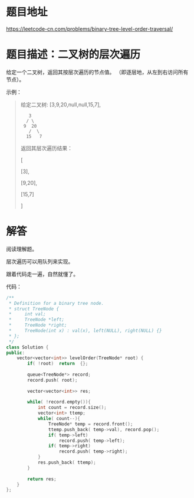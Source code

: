 # 题目地址

https://leetcode-cn.com/problems/binary-tree-level-order-traversal/

# 题目描述：二叉树的层次遍历


给定一个二叉树，返回其按层次遍历的节点值。 （即逐层地，从左到右访问所有节点）。

示例：
>给定二叉树: [3,9,20,null,null,15,7],
>```
>    3
>   / \
>  9  20
>    /  \
>   15   7
>```
>返回其层次遍历结果：
>
>[
>
>  [3],
>  
>  [9,20],
>  
>  [15,7]
>  
>]



# 解答

阅读理解题。

层次遍历可以用队列来实现。

跟着代码走一遍，自然就懂了。

代码：
```cpp
/**
 * Definition for a binary tree node.
 * struct TreeNode {
 *     int val;
 *     TreeNode *left;
 *     TreeNode *right;
 *     TreeNode(int x) : val(x), left(NULL), right(NULL) {}
 * };
 */
class Solution {
public:
    vector<vector<int>> levelOrder(TreeNode* root) {
        if( !root)  return  {};
        
        queue<TreeNode*> record;
        record.push( root);
        
        vector<vector<int>> res;
        
        while( !record.empty()){
            int count = record.size();
            vector<int> ttemp;
            while( count--){    
                TreeNode* temp = record.front();
                ttemp.push_back( temp->val), record.pop();
                if( temp->left)
                    record.push( temp->left);
                if( temp->right)
                    record.push( temp->right);
            }
            res.push_back( ttemp);
        }
        
        return res;
    }
};
```

